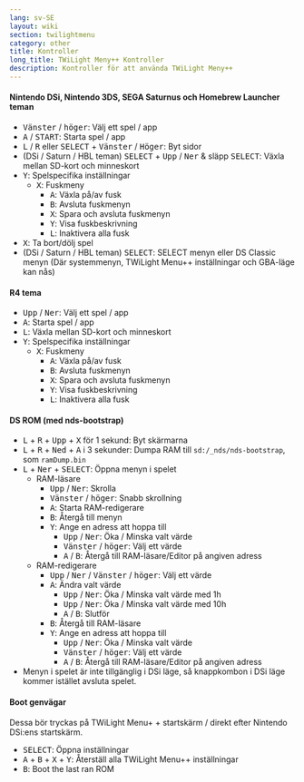 ```yaml
---
lang: sv-SE
layout: wiki
section: twilightmenu
category: other
title: Kontroller
long_title: TWiLight Meny++ Kontroller
description: Kontroller för att använda TWiLight Meny++
---
```


#### Nintendo DSi, Nintendo 3DS, SEGA Saturnus och Homebrew Launcher teman
- <kbd>Vänster</kbd> / <kbd>höger</kbd>: Välj ett spel / app
- <kbd class="face">A</kbd> / <kbd>START</kbd>: Starta spel / app
- <kbd class="l">L</kbd> / <kbd class="r">R</kbd> eller <kbd>SELECT</kbd> + <kbd>Vänster</kbd> / <kbd>Höger</kbd>: Byt sidor
- (DSi / Saturn / HBL teman) <kbd>SELECT</kbd> + <kbd>Upp</kbd> / <kbd>Ner</kbd> & släpp <kbd>SELECT</kbd>: Växla mellan SD-kort och minneskort
- <kbd class="face">Y</kbd>: Spelspecifika inställningar
   - <kbd class="face">X</kbd>: Fuskmeny
      - <kbd class="face">A</kbd>: Växla på/av fusk
      - <kbd class="face">B</kbd>: Avsluta fuskmenyn
      - <kbd class="face">X</kbd>: Spara och avsluta fuskmenyn
      - <kbd class="face">Y</kbd>: Visa fuskbeskrivning
      - <kbd class="l">L</kbd>: Inaktivera alla fusk
- <kbd class="face">X</kbd>: Ta bort/dölj spel
- (DSi / Saturn / HBL teman) <kbd>SELECT</kbd>: SELECT menyn eller DS Classic menyn (Där systemmenyn, TWiLight Menu++ inställningar och GBA-läge kan nås)

#### R4 tema
- <kbd>Upp</kbd> / <kbd>Ner</kbd>: Välj ett spel / app
- <kbd class="face">A</kbd>: Starta spel / app
- <kbd class="l">L</kbd>: Växla mellan SD-kort och minneskort
- <kbd class="face">Y</kbd>: Spelspecifika inställningar
   - <kbd class="face">X</kbd>: Fuskmeny
      - <kbd class="face">A</kbd>: Växla på/av fusk
      - <kbd class="face">B</kbd>: Avsluta fuskmenyn
      - <kbd class="face">X</kbd>: Spara och avsluta fuskmenyn
      - <kbd class="face">Y</kbd>: Visa fuskbeskrivning
      - <kbd class="l">L</kbd>: Inaktivera alla fusk

#### DS ROM (med nds-bootstrap)
- <kbd class="l">L</kbd> + <kbd class="r">R</kbd> + <kbd>Upp</kbd> + <kbd class="face">X</kbd> för 1 sekund: Byt skärmarna
- <kbd class="l">L</kbd> + <kbd class="r">R</kbd> + <kbd>Ned</kbd> + <kbd class="face">A</kbd> i 3 sekunder: Dumpa RAM till `sd:/_nds/nds-bootstrap`, som `ramDump.bin`
- <kbd class="l">L</kbd> + <kbd>Ner</kbd> + <kbd>SELECT</kbd>: Öppna menyn i spelet
   - RAM-läsare
      - <kbd>Upp</kbd> / <kbd>Ner</kbd>: Skrolla
      - <kbd>Vänster</kbd> / <kbd>höger</kbd>: Snabb skrollning
      - <kbd class="face">A</kbd>: Starta RAM-redigerare
      - <kbd class="face">B</kbd>: Återgå till menyn
      - <kbd class="face">Y</kbd>: Ange en adress att hoppa till
        - <kbd>Upp</kbd> / <kbd>Ner</kbd>: Öka / Minska valt värde
        - <kbd>Vänster</kbd> / <kbd>höger</kbd>: Välj ett värde
        - <kbd class="face">A</kbd> / <kbd class="face">B</kbd>: Återgå till RAM-läsare/Editor på angiven adress
   - RAM-redigerare
      - <kbd>Upp</kbd> / <kbd>Ner</kbd> / <kbd>Vänster</kbd> / <kbd>höger</kbd>: Välj ett värde
      - <kbd class="face">A</kbd>: Ändra valt värde
         - <kbd>Upp</kbd> / <kbd>Ner</kbd>: Öka / Minska valt värde med 1h
         - <kbd>Upp</kbd> / <kbd>Ner</kbd>: Öka / Minska valt värde med 10h
         - <kbd class="face">A</kbd> / <kbd class="face">B</kbd>: Slutför
      - <kbd class="face">B</kbd>: Återgå till RAM-läsare
      - <kbd class="face">Y</kbd>: Ange en adress att hoppa till
        - <kbd>Upp</kbd> / <kbd>Ner</kbd>: Öka / Minska valt värde
        - <kbd>Vänster</kbd> / <kbd>höger</kbd>: Välj ett värde
        - <kbd class="face">A</kbd> / <kbd class="face">B</kbd>: Återgå till RAM-läsare/Editor på angiven adress
 - Menyn i spelet är inte tillgänglig i DSi läge, så knappkombon i DSi läge kommer istället avsluta spelet.

#### Boot genvägar
Dessa bör tryckas på TWiLight Menu+ + startskärm / direkt efter Nintendo DSi:ens startskärm.

- <kbd>SELECT</kbd>: Öppna inställningar
- <kbd class="face">A</kbd> + <kbd class="face">B</kbd> + <kbd class="face">X</kbd> + <kbd class="face">Y</kbd>: Återställ alla TWiLight Menu++ inställningar
- <kbd class="face">B</kbd>: Boot the last ran ROM
